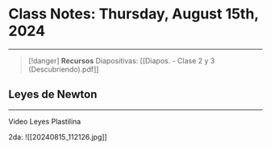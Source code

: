 # Class Notes: Thursday, August 15th, 2024 
***
> [!danger]  **Recursos**
> Diapositivas: [[Diapos. - Clase 2 y 3 (Descubriendo).pdf]]
## Leyes de Newton
***
Video Leyes Plastilina

2da: 
![[20240815_112126.jpg]]
